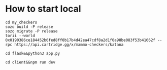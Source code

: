 # How to start local
```Start dojo
cd my_checkers
sozo build -P release
sozo migrate -P release
torii --world 0x0190386ce184452b6fed8ff0b17b4d42ea47cdf8a2d1f0a98be083f53b41662f --rpc https://api.cartridge.gg/x/mammo-checkers/katana
```

```Start Flask
cd flask&&python3 app.py
```

```Start Client
cd client&&npm run dev
```
